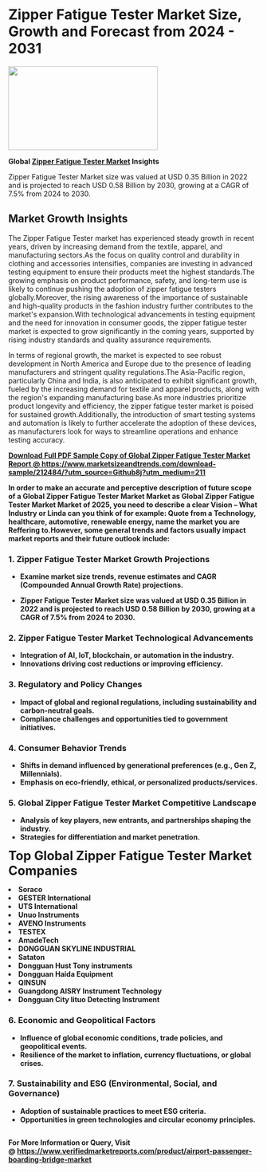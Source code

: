 <H1>Zipper Fatigue Tester Market Size, Growth and Forecast from 2024 - 2031</H1><img class="aligncenter size-medium wp-image-584254" src="https://thirdeyenews.in/wp-content/uploads/2024/09/Global-Market-Research-300x168.jpeg" alt="" width="300" height="168" /><p><strong>Global&nbsp;<a href="https://www.marketsizeandtrends.com/download-sample/212484/?utm_source=Github8j?utm_medium=211">Zipper Fatigue Tester Market</a> Insights</strong></p><p>Zipper Fatigue Tester Market size was valued at USD 0.35 Billion in 2022 and is projected to reach USD 0.58 Billion by 2030, growing at a CAGR of 7.5% from 2024 to 2030.</p><p><h2>Market Growth Insights</h2> <p>The Zipper Fatigue Tester market has experienced steady growth in recent years, driven by increasing demand from the textile, apparel, and manufacturing sectors.As the focus on quality control and durability in clothing and accessories intensifies, companies are investing in advanced testing equipment to ensure their products meet the highest standards.The growing emphasis on product performance, safety, and long-term use is likely to continue pushing the adoption of zipper fatigue testers globally.Moreover, the rising awareness of the importance of sustainable and high-quality products in the fashion industry further contributes to the market's expansion.With technological advancements in testing equipment and the need for innovation in consumer goods, the zipper fatigue tester market is expected to grow significantly in the coming years, supported by rising industry standards and quality assurance requirements.</p> <p><strong><a href="#"></a></strong></p> <p>In terms of regional growth, the market is expected to see robust development in North America and Europe due to the presence of leading manufacturers and stringent quality regulations.The Asia-Pacific region, particularly China and India, is also anticipated to exhibit significant growth, fueled by the increasing demand for textile and apparel products, along with the region's expanding manufacturing base.As more industries prioritize product longevity and efficiency, the zipper fatigue tester market is poised for sustained growth.Additionally, the introduction of smart testing systems and automation is likely to further accelerate the adoption of these devices, as manufacturers look for ways to streamline operations and enhance testing accuracy.</p> <p><strong><a href="#"></p><p><span class=""><strong>Download Full PDF Sample Copy of Global Zipper Fatigue Tester Market Report</strong> @ <a href="https://www.marketsizeandtrends.com/download-sample/212484/?utm_source=Github8j?utm_medium=211" target="_blank">https://www.marketsizeandtrends.com/download-sample/212484/?utm_source=Github8j?utm_medium=211</a></span></p><p>In order to make an accurate and perceptive description of future scope of a Global&nbsp;Zipper Fatigue Tester Market Market as Global&nbsp;Zipper Fatigue Tester Market Market of 2025, you need to describe a clear Vision &ndash; What Industry or Linda can you think of for example: Quote from a Technology, healthcare, automotive, renewable energy, name the market you are Reffering to.However, some general trends and factors usually impact market reports and their future outlook include:</p><h3>1.&nbsp;<strong>Zipper Fatigue Tester Market Growth Projections</strong></h3><ul><li>Examine market size trends, revenue estimates and CAGR (Compounded Annual Growth Rate) projections.</li><li><p>Zipper Fatigue Tester Market size was valued at USD 0.35 Billion in 2022 and is projected to reach USD 0.58 Billion by 2030, growing at a CAGR of 7.5% from 2024 to 2030.</p></li></ul><h3>2.&nbsp;<strong>Zipper Fatigue Tester Market Technological Advancements</strong></h3><ul><li>Integration of AI, IoT, blockchain, or automation in the industry.</li><li>Innovations driving cost reductions or improving efficiency.</li></ul><h3>3.&nbsp;<strong>Regulatory and Policy Changes</strong></h3><ul><li>Impact of global and regional regulations, including sustainability and carbon-neutral goals.</li><li>Compliance challenges and opportunities tied to government initiatives.</li></ul><h3>4.&nbsp;<strong>Consumer Behavior Trends</strong></h3><ul><li>Shifts in demand influenced by generational preferences (e.g., Gen Z, Millennials).</li><li>Emphasis on eco-friendly, ethical, or personalized products/services.</li></ul><h3>5.&nbsp;<strong>Global Zipper Fatigue Tester Market Competitive Landscape</strong></h3><ul><li>Analysis of key players, new entrants, and partnerships shaping the industry.</li><li>Strategies for differentiation and market penetration.</li></ul><p data-pm-slice="1 1 []"><span style="color: inherit; font-family: inherit; font-size: 25px;">Top Global Zipper Fatigue Tester Market Companies</span></p><div class="" data-test-id=""><p><li>Soraco</li><li> GESTER International</li><li> UTS International</li><li> Unuo Instruments</li><li> AVENO Instruments</li><li> TESTEX</li><li> AmadeTech</li><li> DONGGUAN SKYLINE INDUSTRIAL</li><li> Sataton</li><li> Dongguan Hust Tony instruments</li><li> Dongguan Haida Equipment</li><li> QINSUN</li><li> Guangdong AISRY Instrument Technology</li><li> Dongguan City lituo Detecting Instrument</li></p></div><h3>6.&nbsp;<strong>Economic and Geopolitical Factors</strong></h3><ul><li>Influence of global economic conditions, trade policies, and geopolitical events.</li><li>Resilience of the market to inflation, currency fluctuations, or global crises.</li></ul><h3>7.&nbsp;<strong>Sustainability and ESG (Environmental, Social, and Governance)</strong></h3><ul><li>Adoption of sustainable practices to meet ESG criteria.</li><li>Opportunities in green technologies and circular economy principles.</li></ul><h2><strong style="font-size: 14px;">For More Information or Query, Visit @&nbsp;</strong><a style="background-color: #ffffff; font-size: 14px;" href="https://www.marketsizeandtrends.com/report/zipper-fatigue-tester-market/" target="_blank">https://www.verifiedmarketreports.com/product/airport-passenger-boarding-bridge-market</a></h2>